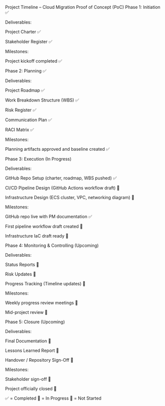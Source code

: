 Project Timeline – Cloud Migration Proof of Concept (PoC)
Phase 1: Initiation ✅

Deliverables:

Project Charter ✅

Stakeholder Register ✅

Milestones:

Project kickoff completed ✅

Phase 2: Planning ✅

Deliverables:

Project Roadmap ✅

Work Breakdown Structure (WBS) ✅

Risk Register ✅

Communication Plan ✅

RACI Matrix ✅

Milestones:

Planning artifacts approved and baseline created ✅

Phase 3: Execution (In Progress)

Deliverables:

GitHub Repo Setup (charter, roadmap, WBS pushed) ✅

CI/CD Pipeline Design (GitHub Actions workflow draft) 🚧

Infrastructure Design (ECS cluster, VPC, networking diagram) 🚧

Milestones:

GitHub repo live with PM documentation ✅

First pipeline workflow draft created 🚧

Infrastructure IaC draft ready 🚧

Phase 4: Monitoring & Controlling (Upcoming)

Deliverables:

Status Reports 📌

Risk Updates 📌

Progress Tracking (Timeline updates) 📌

Milestones:

Weekly progress review meetings 📌

Mid-project review 📌

Phase 5: Closure (Upcoming)

Deliverables:

Final Documentation 📌

Lessons Learned Report 📌

Handover / Repository Sign-Off 📌

Milestones:

Stakeholder sign-off 📌

Project officially closed 📌

✅ = Completed
🚧 = In Progress
📌 = Not Started
